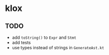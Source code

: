 # klox

## TODO

- add `toString()` to `Expr` and `Stmt`
- add tests
- use types instead of strings in `GenerateAst.kt`
